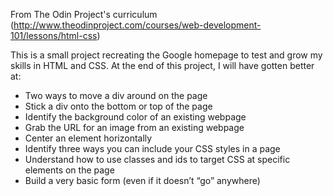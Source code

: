 From The Odin Project's curriculum (http://www.theodinproject.com/courses/web-development-101/lessons/html-css)

This is a small project recreating the Google homepage to test and grow my skills in HTML and CSS. At the end of this project, I will have gotten better at:
- Two ways to move a div around on the page
- Stick a div onto the bottom or top of the page
- Identify the background color of an existing webpage
- Grab the URL for an image from an existing webpage
- Center an element horizontally
- Identify three ways you can include your CSS styles in a page
- Understand how to use classes and ids to target CSS at specific elements on the page
- Build a very basic form (even if it doesn’t “go” anywhere)